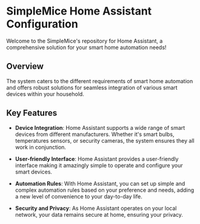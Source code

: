 # SimpleMice Home Assistant Configuration

Welcome to the SimpleMice's repository for Home Assistant, a comprehensive solution for your smart home automation needs!

## Overview

The system caters to the different requirements of smart home automation and offers robust solutions for seamless integration of various smart devices within your household. 

## Key Features

- **Device Integration**: Home Assistant supports a wide range of smart devices from different manufacturers. Whether it's smart bulbs, temperatures sensors, or security cameras, the system ensures they all work in conjunction.

- **User-friendly Interface**: Home Assistant provides a user-friendly interface making it amazingly simple to operate and configure your smart devices.

- **Automation Rules**: With Home Assistant, you can set up simple and complex automation rules based on your preference and needs, adding a new level of convenience to your day-to-day life.

- **Security and Privacy**: As Home Assistant operates on your local network, your data remains secure at home, ensuring your privacy.
